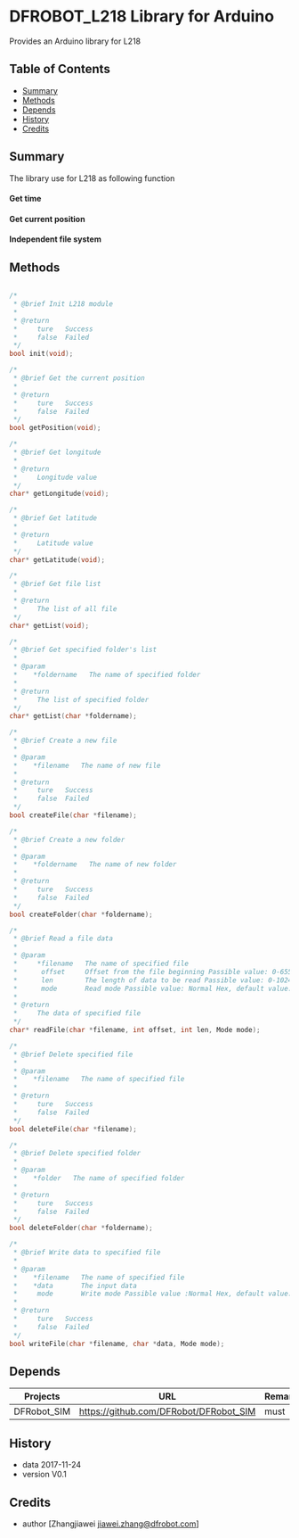 # DFROBOT_L218 Library for Arduino
Provides an Arduino library for L218

## Table of Contents

* [Summary](#summary)
* [Methods](#methods)
* [Depends](#depends)
* [History](#history)
* [Credits](#credits)
<snippet>
<content>

## Summary

The library use for L218 as following function

#### Get time
#### Get current position
#### Independent file system

## Methods
```C++

/*
 * @brief Init L218 module
 *
 * @return
 *     ture   Success
 *     false  Failed
 */
bool init(void);

/*
 * @brief Get the current position
 *
 * @return
 *     ture   Success
 *     false  Failed
 */
bool getPosition(void);

/*
 * @brief Get longitude
 *
 * @return
 *     Longitude value
 */
char* getLongitude(void);

/*
 * @brief Get latitude
 *
 * @return
 *     Latitude value
 */
char* getLatitude(void);

/*
 * @brief Get file list
 *
 * @return
 *     The list of all file
 */
char* getList(void);

/*
 * @brief Get specified folder's list
 *
 * @param 
 *    *foldername   The name of specified folder
 *
 * @return
 *     The list of specified folder
 */
char* getList(char *foldername);

/*
 * @brief Create a new file
 *
 * @param 
 *    *filename   The name of new file
 *
 * @return
 *     ture   Success
 *     false  Failed
 */
bool createFile(char *filename);

/*
 * @brief Create a new folder
 *
 * @param 
 *    *foldername   The name of new folder
 *
 * @return
 *     ture   Success
 *     false  Failed
 */
bool createFolder(char *foldername);

/*
 * @brief Read a file data
 *
 * @param 
 *     *filename   The name of specified file
 *      offset     Offset from the file beginning Passible value: 0-65536, default value: 0
 *      len        The length of data to be read Passible value: 0-1024, default value: 50
 *      mode       Read mode Passible value: Normal Hex, default value: Normal
 *
 * @return
 *     The data of specified file
 */
char* readFile(char *filename, int offset, int len, Mode mode);

/*
 * @brief Delete specified file
 *
 * @param
 *    *filename   The name of specified file
 *
 * @return
 *     ture   Success
 *     false  Failed
 */
bool deleteFile(char *filename);

/*
 * @brief Delete specified folder
 *
 * @param
 *    *folder   The name of specified folder
 *
 * @return
 *     ture   Success
 *     false  Failed
 */
bool deleteFolder(char *foldername);

/*
 * @brief Write data to specified file
 *
 * @param
 *    *filename   The name of specified file
 *    *data       The input data
 *     mode       Write mode Passible value :Normal Hex, default value: Normal
 *
 * @return
 *     ture   Success
 *     false  Failed
 */
bool writeFile(char *filename, char *data, Mode mode);

```

## Depends

Projects           |                     URL                       | Remarks
------------------ | :-------------------------------------------: | -----------
DFRobot_SIM        |    https://github.com/DFRobot/DFRobot_SIM     | must

## History

- data 2017-11-24
- version V0.1

## Credits

- author [Zhangjiawei  <jiawei.zhang@dfrobot.com>]